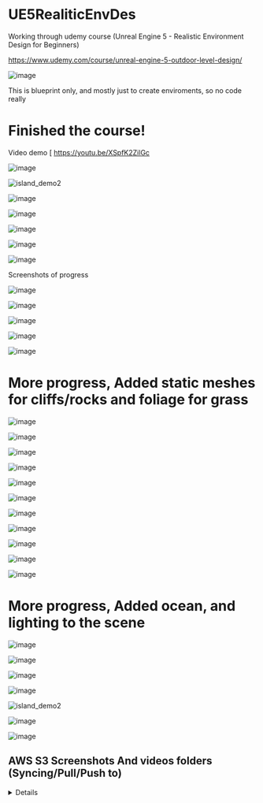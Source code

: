 # UE5RealiticEnvDes
Working through udemy course (Unreal Engine 5 - Realistic Environment Design for Beginners)

https://www.udemy.com/course/unreal-engine-5-outdoor-level-design/

![image](https://jacobmottgithub.s3.amazonaws.com/UE5RealisticEnvDes/Screenshots/180628106-1d472873-0100-45d9-a9b5-ab40a4dbfa76.png)

This is blueprint only, and mostly just to create enviroments, so no code really


# Finished the course!

Video demo
[
https://youtu.be/XSpfK2ZilGc

![image](https://jacobmottgithub.s3.amazonaws.com/UE5RealisticEnvDes/Screenshots/180394217-8f591824-ba1e-4f29-97ca-dedd00fac729.png)



![island_demo2](https://jacobmottgithub.s3.amazonaws.com/UE5RealisticEnvDes/Screenshots/180360949-3e27057b-a120-4170-87d5-c1c6c13fab54.gif)

![image](https://jacobmottgithub.s3.amazonaws.com/UE5RealisticEnvDes/Screenshots/180367322-297a56a6-dc7b-4263-9fb8-ba8c6cd1ff14.png)

![image](https://jacobmottgithub.s3.amazonaws.com/UE5RealisticEnvDes/Screenshots/180367361-1ab5bbc9-15ce-4558-81ed-c47baa5fa8c1.png)

![image](https://jacobmottgithub.s3.amazonaws.com/UE5RealisticEnvDes/Screenshots/180367406-202e70c1-7cb9-4f93-8f97-42de3c77fd59.png)


![image](https://jacobmottgithub.s3.amazonaws.com/UE5RealisticEnvDes/Screenshots/180367428-4c610365-4284-4590-a81e-c7f2a0f1aef4.png)

![image](https://jacobmottgithub.s3.amazonaws.com/UE5RealisticEnvDes/Screenshots/180367493-58910962-c395-442d-9e24-25889824c251.png)


Screenshots of progress

![image](https://jacobmottgithub.s3.amazonaws.com/UE5RealisticEnvDes/Screenshots/179452464-ebfde456-17a7-4a9b-82fb-6380e3d29997.png)


![image](https://jacobmottgithub.s3.amazonaws.com/UE5RealisticEnvDes/Screenshots/179452513-37b003a3-625d-471e-b843-0fabbdb7837a.png)



![image](https://jacobmottgithub.s3.amazonaws.com/UE5RealisticEnvDes/Screenshots/179452536-defed7fc-54f8-4817-89d7-d0e8a5564131.png)

![image](https://jacobmottgithub.s3.amazonaws.com/UE5RealisticEnvDes/Screenshots/179452652-aaa13b41-4c05-4acc-a570-a4c8245d76f1.png)



![image](https://jacobmottgithub.s3.amazonaws.com/UE5RealisticEnvDes/Screenshots/179452675-4e966cd2-0974-4d74-a7fa-a566e6832cb6.png)



# More progress, Added static meshes for cliffs/rocks and foliage for grass

![image](https://jacobmottgithub.s3.amazonaws.com/UE5RealisticEnvDes/Screenshots/179942581-20ecc05a-978d-48ce-b910-a01e20db27ca.png)


![image](https://jacobmottgithub.s3.amazonaws.com/UE5RealisticEnvDes/Screenshots/179942861-725c19f3-dad0-4d27-9f03-84dc782a200e.png)


![image](https://jacobmottgithub.s3.amazonaws.com/UE5RealisticEnvDes/Screenshots/179943002-818905f9-bc12-4b0e-91fd-9c49602819ce.png)


![image](https://jacobmottgithub.s3.amazonaws.com/UE5RealisticEnvDes/Screenshots/179943084-b460f822-94bc-42f0-a9ef-451d518f2233.png)

![image](https://jacobmottgithub.s3.amazonaws.com/UE5RealisticEnvDes/Screenshots/179944852-f7a7b61d-17d2-4dea-ae73-e3c6eefa4ded.png)


![image](https://jacobmottgithub.s3.amazonaws.com/UE5RealisticEnvDes/Screenshots/179943226-ad86c1ef-7249-4166-88d4-c2403f89e365.png)


![image](https://jacobmottgithub.s3.amazonaws.com/UE5RealisticEnvDes/Screenshots/179943273-7e3f54ac-2298-449a-bbe7-c581d8ec555a.png)


![image](https://jacobmottgithub.s3.amazonaws.com/UE5RealisticEnvDes/Screenshots/179943395-d5e5ef1a-a164-4fb6-959a-dab175a56ab5.png)




![image](https://jacobmottgithub.s3.amazonaws.com/UE5RealisticEnvDes/Screenshots/179944440-bbda9a6c-a42d-4317-9804-0b467bd1219e.png)



![image](https://jacobmottgithub.s3.amazonaws.com/UE5RealisticEnvDes/Screenshots/179944330-8ef19631-8606-431c-8db7-fd74b8893ae3.png)



![image](https://jacobmottgithub.s3.amazonaws.com/UE5RealisticEnvDes/Screenshots/179944106-0ba2ff41-894e-4a07-bdd6-685cdaa83b39.png)


# More progress, Added ocean, and lighting to the scene 

![image](https://jacobmottgithub.s3.amazonaws.com/UE5RealisticEnvDes/Screenshots/180356607-af18ba0f-f887-4561-87a4-3dba4d1405cc.png)


![image](https://jacobmottgithub.s3.amazonaws.com/UE5RealisticEnvDes/Screenshots/180356657-b9a5b83d-25f4-4067-843d-9db807b20561.png)

![image](https://jacobmottgithub.s3.amazonaws.com/UE5RealisticEnvDes/Screenshots/180356737-972b146d-124a-4425-8d48-7143844765f8.png)

![image](https://jacobmottgithub.s3.amazonaws.com/UE5RealisticEnvDes/Screenshots/180356777-77c9edd4-e61f-4891-bf50-a9702123d615.png)


![island_demo2](https://jacobmottgithub.s3.amazonaws.com/UE5RealisticEnvDes/Screenshots/180360949-3e27057b-a120-4170-87d5-c1c6c13fab54.gif)

  
![image](https://jacobmottgithub.s3.amazonaws.com/UE5RealisticEnvDes/Screenshots/180361054-f5a3d9d0-a3e8-4179-819d-b571e9335785.png)

![image](https://jacobmottgithub.s3.amazonaws.com/UE5RealisticEnvDes/Screenshots/180361087-38b27a04-18a3-4f8d-86c9-4d4bc5dc841e.png)





## AWS S3 Screenshots And videos folders (Syncing/Pull/Push to)

<details>
The Content folder is stored in s3 bucket

Pull down from bucket
  
```
  aws s3 cp --recursive s3://<bucket>/UE5RealisticEnvDes/Content UE5RealisticEnvDes/Content 
  aws s3 cp --recursive s3://<bucket>/UE5RealisticEnvDes/Screenshots UE5RealisticEnvDes/Screenshots 
  aws s3 cp --recursive s3://<bucket>/UE5RealisticEnvDes/UE5RealiticEnvDesImages UE5RealisticEnvDes/UE5RealiticEnvDesImages 
  
```

Push to bucket
```
  aws s3 cp --recursive UE5RealisticEnvDes/Content s3://<bucket>/UE5RealisticEnvDes/Content
  aws s3 cp --recursive UE5RealisticEnvDes/Screenshots s3://jacobmottgithub/UE5RealisticEnvDes/Screenshots
  aws s3 cp --recursive UE5RealisticEnvDes/UE5RealiticEnvDesImages s3://jacobmottgithub/UE5RealisticEnvDes/UE5RealiticEnvDesImages
```

Or just do a sync
```
  aws s3 sync UE5RealisticEnvDes/Content s3://<bucket>/UE5RealisticEnvDes/Content --delete  
  aws s3 sync UE5RealisticEnvDes/Screenshots s3://<bucket>/UE5RealisticEnvDes/Screenshots --delete  
  aws s3 sync UE5RealisticEnvDes/UE5RealiticEnvDesImages s3://<bucket>/UE5RealisticEnvDes/UE5RealiticEnvDesImages --delete  

```
</details>
